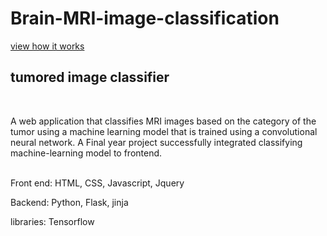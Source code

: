 # Brain-MRI-image-classification<br>
[view how it works](https://drive.google.com/file/d/12rxDCBRf_rAf6okQlgyin_rKgA2cnA-b/view?usp=sharing)<br/>

<h2>tumored image classifier</h2><br/>
<p>A web application that classifies MRI images based on the category
of the tumor using a machine learning model that is trained using
a convolutional neural network. A Final year project successfully
integrated classifying machine-learning model to frontend.</p><br/>
Front end: HTML, CSS, Javascript, Jquery<br/>

Backend: Python, Flask, jinja<br/>

libraries: Tensorflow
